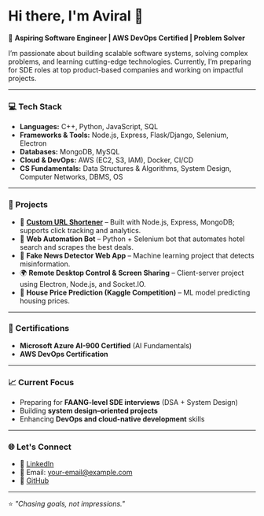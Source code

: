 # Hi there, I'm Aviral 👋  

🚀 **Aspiring Software Engineer | AWS DevOps Certified | Problem Solver**  

I’m passionate about building scalable software systems, solving complex problems, and learning cutting-edge technologies. Currently, I’m preparing for SDE roles at top product-based companies and working on impactful projects.  

---

### 💻 Tech Stack
- **Languages:** C++, Python, JavaScript, SQL  
- **Frameworks & Tools:** Node.js, Express, Flask/Django, Selenium, Electron  
- **Databases:** MongoDB, MySQL  
- **Cloud & DevOps:** AWS (EC2, S3, IAM), Docker, CI/CD  
- **CS Fundamentals:** Data Structures & Algorithms, System Design, Computer Networks, DBMS, OS  

---

### 🔨 Projects
- 🔗 [**Custom URL Shortener**](#) – Built with Node.js, Express, MongoDB; supports click tracking and analytics.  
- 🤖 **Web Automation Bot** – Python + Selenium bot that automates hotel search and scrapes the best deals.  
- 📰 **Fake News Detector Web App** – Machine learning project that detects misinformation.  
- 🌍 **Remote Desktop Control & Screen Sharing** – Client-server project using Electron, Node.js, and Socket.IO.  
- 🏡 **House Price Prediction (Kaggle Competition)** – ML model predicting housing prices.  

---

### 📜 Certifications
- **Microsoft Azure AI-900 Certified** (AI Fundamentals)  
- **AWS DevOps Certification**  

---

### 📈 Current Focus
- Preparing for **FAANG-level SDE interviews** (DSA + System Design)  
- Building **system design–oriented projects**  
- Enhancing **DevOps and cloud-native development** skills  

---

### 🌐 Let's Connect
- 💼 [LinkedIn](https://www.linkedin.com/in/your-profile)  
- 📧 Email: your-email@example.com  
- 🐙 [GitHub](https://github.com/AviralMaheshwari)  

---

⭐️ *"Chasing goals, not impressions."*  
